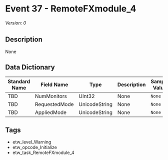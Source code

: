 # Event 37 - RemoteFXmodule_4
###### Version: 0

## Description
None

## Data Dictionary
|Standard Name|Field Name|Type|Description|Sample Value|
|---|---|---|---|---|
|TBD|NumMonitors|UInt32|None|`None`|
|TBD|RequestedMode|UnicodeString|None|`None`|
|TBD|AppliedMode|UnicodeString|None|`None`|

## Tags
* etw_level_Warning
* etw_opcode_Initialize
* etw_task_RemoteFXmodule_4